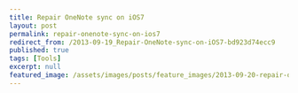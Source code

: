 ```yaml
---
title: Repair OneNote sync on iOS7
layout: post
permalink: repair-onenote-sync-on-ios7
redirect_from: /2013-09-19_Repair-OneNote-sync-on-iOS7-bd923d74ecc9
published: true
tags: [Tools]
excerpt: null
featured_image: /assets/images/posts/feature_images/2013-09-20-repair-onenote-sync-on-ios7.jpg
---
```

